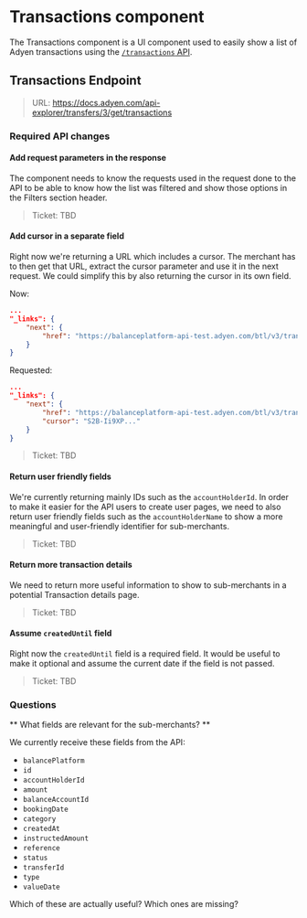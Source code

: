 # Transactions component

The Transactions component is a UI component used to easily show a list of Adyen transactions using the [`/transactions` API](https://docs.adyen.com/api-explorer/transfers/3/get/transactions).


## Transactions Endpoint

> URL: https://docs.adyen.com/api-explorer/transfers/3/get/transactions

### Required API changes

#### Add request parameters in the response

The component needs to know the requests used in the request done to the API to be able to know how the list was filtered and show those options in the Filters section header.

> Ticket: TBD

#### Add cursor in a separate field

Right now we're returning a URL which includes a cursor. The merchant has to then get that URL, extract the cursor parameter and use it in the next request. We could simplify this by also returning the cursor in its own field.

Now:
```json
...
"_links": {
    "next": {
        "href": "https://balanceplatform-api-test.adyen.com/btl/v3/transactions?balancePlatform=TestBalancePlatform&createdUntil=2022-11-21T17%3A05%3A06.674Z&createdSince=2022-05-30T15%3A07%3A40Z&cursor=S2B-Ii9XPzgsXEBaNVlwbT9xdCt33M1x2XDB0ZF0xIkpiLlQ0Si8pf2EtMWZkeVdtS32BMYGlSWUQ2Sys33YDJzQyFMZXhpOU8gVzJjNFkiLDtNUH5MdDVXOGle"
    }
}
```

Requested:
```json
...
"_links": {
    "next": {
        "href": "https://balanceplatform-api-test.adyen.com/btl/v3/transactions?balancePlatform=TestBalancePlatform&createdUntil=2022-11-21T17%3A05%3A06.674Z&createdSince=2022-05-30T15%3A07%3A40Z&cursor=S2B-Ii9XP...",
        "cursor": "S2B-Ii9XP..."
    }
}
```

> Ticket: TBD

#### Return user friendly fields

We're currently returning mainly IDs such as the `accountHolderId`. In order to make it easier for the API users to create user pages, we need to also return user friendly fields such as the `accountHolderName` to show a more meaningful and user-friendly identifier for sub-merchants.

> Ticket: TBD

#### Return more transaction details

We need to return more useful information to show to sub-merchants in a potential Transaction details page.

> Ticket: TBD


#### Assume `createdUntil` field

Right now the `createdUntil` field is a required field. It would be useful to make it optional and assume the current date if the field is not passed.

> Ticket: TBD

### Questions

** What fields are relevant for the sub-merchants? **

We currently receive these fields from the API:

- `balancePlatform`
- `id`
- `accountHolderId`
- `amount`
- `balanceAccountId`
- `bookingDate`
- `category`
- `createdAt`
- `instructedAmount`
- `reference`
- `status`
- `transferId`
- `type`
- `valueDate`

Which of these are actually useful? Which ones are missing?
